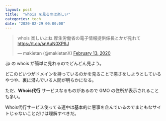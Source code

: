 ```yaml
---
layout: post
title:  "whois を見るのは楽しい"
categories: tech
date: "2020-02-29 00:00:00"
---
```


<blockquote class="twitter-tweet tw-align-center"><p lang="ja" dir="ltr">whois 楽しいよね 厚生労働省の電子情報提供係長とかが見れて <a href="https://t.co/snAuN0XP9J">https://t.co/snAuN0XP9J</a></p>&mdash; makietan (@makietanX) <a href="https://twitter.com/makietanX/status/1227835845496885249?ref_src=twsrc%5Etfw">February 13, 2020</a></blockquote> <script async src="https://platform.twitter.com/widgets.js" charset="utf-8"></script>

.jp の whois が簡単に見れるのでどんどん見よう。

どこのどいつがドメインを持っているのかを見ることで悪さをしようとしているやつや、裏に潜んでいる人間が明らかになる。

ただ、**Whois代行** サービスなるものがあるので GMO の住所が表示されることも多い。

 Whois代行サービス使ってる連中は基本的に悪事を企んでいるのでまともなサイトじゃないことだけは理解すべきだ。
